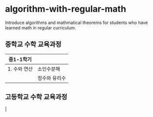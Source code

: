 # algorithm-with-regular-math
Introduce algorithms and mathmatical theorems for students who have learned math in regular curriculum.

## 중학교 수학 교육과정

|중1-1학기||
|--|--|
|1. 수와 연산|소인수분해|
||정수와 유리수|

## 고등학교 수학 교육과정

|

